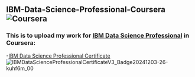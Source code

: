 ## IBM-Data-Science-Professional-Coursera![Coursera](https://img.shields.io/badge/Coursera-Certificate-blue)
### This is to upload my work for [IBM Data Science Professional](https://www.coursera.org/professional-certificates/ibm-data-science) in Coursera:
-[IBM Data Science Professional Certificate](https://www.coursera.org/professional-certificates/ibm-data-science) ![IBMDataScienceProfessionalCertificateV3_Badge20241203-26-kuhf6m_00](https://github.com/user-attachments/assets/6ebeb581-034e-4b0f-80c2-fc9926e751da)
